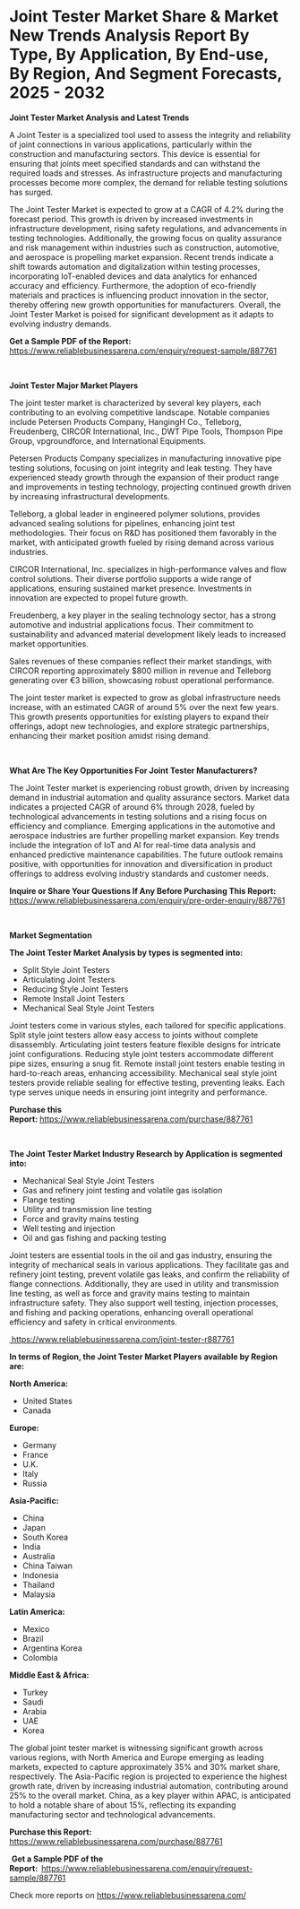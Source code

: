 <p><h1>Joint Tester Market Share & Market New Trends Analysis Report By Type, By Application, By End-use, By Region, And Segment Forecasts, 2025 - 2032</h1></p><p><strong>Joint Tester Market Analysis and Latest Trends</strong></p>
<p><p>A Joint Tester is a specialized tool used to assess the integrity and reliability of joint connections in various applications, particularly within the construction and manufacturing sectors. This device is essential for ensuring that joints meet specified standards and can withstand the required loads and stresses. As infrastructure projects and manufacturing processes become more complex, the demand for reliable testing solutions has surged.</p><p>The Joint Tester Market is expected to grow at a CAGR of 4.2% during the forecast period. This growth is driven by increased investments in infrastructure development, rising safety regulations, and advancements in testing technologies. Additionally, the growing focus on quality assurance and risk management within industries such as construction, automotive, and aerospace is propelling market expansion. Recent trends indicate a shift towards automation and digitalization within testing processes, incorporating IoT-enabled devices and data analytics for enhanced accuracy and efficiency. Furthermore, the adoption of eco-friendly materials and practices is influencing product innovation in the sector, thereby offering new growth opportunities for manufacturers. Overall, the Joint Tester Market is poised for significant development as it adapts to evolving industry demands.</p></p>
<p><strong>Get a Sample PDF of the Report:&nbsp;</strong> <a href="https://www.reliablebusinessarena.com/enquiry/request-sample/887761?utm_campaign=1891&utm_medium=2&utm_source=Github&utm_content=ia&utm_term=18022025&utm_id=joint-tester">https://www.reliablebusinessarena.com/enquiry/request-sample/887761</a></p>
<p>&nbsp;</p>
<p><strong>Joint Tester Major Market Players</strong></p>
<p><p>The joint tester market is characterized by several key players, each contributing to an evolving competitive landscape. Notable companies include Petersen Products Company, HangingH Co., Telleborg, Freudenberg, CIRCOR International, Inc., DWT Pipe Tools, Thompson Pipe Group, vpgroundforce, and International Equipments.</p><p>Petersen Products Company specializes in manufacturing innovative pipe testing solutions, focusing on joint integrity and leak testing. They have experienced steady growth through the expansion of their product range and improvements in testing technology, projecting continued growth driven by increasing infrastructural developments.</p><p>Telleborg, a global leader in engineered polymer solutions, provides advanced sealing solutions for pipelines, enhancing joint test methodologies. Their focus on R&D has positioned them favorably in the market, with anticipated growth fueled by rising demand across various industries.</p><p>CIRCOR International, Inc. specializes in high-performance valves and flow control solutions. Their diverse portfolio supports a wide range of applications, ensuring sustained market presence. Investments in innovation are expected to propel future growth.</p><p>Freudenberg, a key player in the sealing technology sector, has a strong automotive and industrial applications focus. Their commitment to sustainability and advanced material development likely leads to increased market opportunities.</p><p>Sales revenues of these companies reflect their market standings, with CIRCOR reporting approximately $800 million in revenue and Telleborg generating over €3 billion, showcasing robust operational performance.</p><p>The joint tester market is expected to grow as global infrastructure needs increase, with an estimated CAGR of around 5% over the next few years. This growth presents opportunities for existing players to expand their offerings, adopt new technologies, and explore strategic partnerships, enhancing their market position amidst rising demand.</p></p>
<p>&nbsp;</p>
<p><strong>What Are The Key Opportunities For Joint Tester Manufacturers?</strong></p>
<p><p>The Joint Tester market is experiencing robust growth, driven by increasing demand in industrial automation and quality assurance sectors. Market data indicates a projected CAGR of around 6% through 2028, fueled by technological advancements in testing solutions and a rising focus on efficiency and compliance. Emerging applications in the automotive and aerospace industries are further propelling market expansion. Key trends include the integration of IoT and AI for real-time data analysis and enhanced predictive maintenance capabilities. The future outlook remains positive, with opportunities for innovation and diversification in product offerings to address evolving industry standards and customer needs.</p></p>
<p><strong>Inquire or Share Your Questions If Any Before Purchasing This Report:</strong> <a href="https://www.reliablebusinessarena.com/enquiry/pre-order-enquiry/887761?utm_campaign=1891&utm_medium=2&utm_source=Github&utm_content=ia&utm_term=18022025&utm_id=joint-tester">https://www.reliablebusinessarena.com/enquiry/pre-order-enquiry/887761</a></p>
<p>&nbsp;</p>
<p><strong>Market Segmentation</strong></p>
<p><strong>The Joint Tester Market Analysis by types is segmented into:</strong></p>
<p><ul><li>Split Style Joint Testers</li><li>Articulating Joint Testers</li><li>Reducing Style Joint Testers</li><li>Remote Install Joint Testers</li><li>Mechanical Seal Style Joint Testers</li></ul></p>
<p><p>Joint testers come in various styles, each tailored for specific applications. Split style joint testers allow easy access to joints without complete disassembly. Articulating joint testers feature flexible designs for intricate joint configurations. Reducing style joint testers accommodate different pipe sizes, ensuring a snug fit. Remote install joint testers enable testing in hard-to-reach areas, enhancing accessibility. Mechanical seal style joint testers provide reliable sealing for effective testing, preventing leaks. Each type serves unique needs in ensuring joint integrity and performance.</p></p>
<p><strong>Purchase this Report:&nbsp;</strong><a href="https://www.reliablebusinessarena.com/purchase/887761?utm_campaign=1891&utm_medium=2&utm_source=Github&utm_content=ia&utm_term=18022025&utm_id=joint-tester">https://www.reliablebusinessarena.com/purchase/887761</a></p>
<p>&nbsp;</p>
<p><strong>The Joint Tester Market Industry Research by Application is segmented into:</strong></p>
<p><ul><li>Mechanical Seal Style Joint Testers</li><li>Gas and refinery joint testing and volatile gas isolation</li><li>Flange testing</li><li>Utility and transmission line testing</li><li>Force and gravity mains testing</li><li>Well testing and injection</li><li>Oil and gas fishing and packing testing</li></ul></p>
<p><p>Joint testers are essential tools in the oil and gas industry, ensuring the integrity of mechanical seals in various applications. They facilitate gas and refinery joint testing, prevent volatile gas leaks, and confirm the reliability of flange connections. Additionally, they are used in utility and transmission line testing, as well as force and gravity mains testing to maintain infrastructure safety. They also support well testing, injection processes, and fishing and packing operations, enhancing overall operational efficiency and safety in critical environments.</p></p>
<p><a href="https://www.reliablebusinessarena.com/joint-tester-r887761?utm_campaign=1891&utm_medium=2&utm_source=Github&utm_content=ia&utm_term=18022025&utm_id=joint-tester">&nbsp;https://www.reliablebusinessarena.com/joint-tester-r887761</a></p>
<p><strong>In terms of Region, the Joint Tester Market Players available by Region are:</strong></p>
<p>
    <p> <strong> North America: </strong>
        <ul>
            <li>United States</li>
            <li>Canada</li>
        </ul>
        </p> 
    <p> <strong> Europe: </strong>
        <ul>
            <li>Germany</li>
            <li>France</li>
            <li>U.K.</li>
            <li>Italy</li>
            <li>Russia</li>
        </ul>
        </p> 
    <p> <strong> Asia-Pacific: </strong>
        <ul>
            <li>China</li>
            <li>Japan</li>
            <li>South Korea</li>
            <li>India</li>
            <li>Australia</li>
            <li>China Taiwan</li>
            <li>Indonesia</li>
            <li>Thailand</li>
            <li>Malaysia</li>
        </ul>
        </p> 
    <p> <strong> Latin America: </strong>
        <ul>
            <li>Mexico</li>
            <li>Brazil</li>
            <li>Argentina Korea</li>
            <li>Colombia</li>
        </ul>
        </p> 
    <p> <strong> Middle East & Africa: </strong>
        <ul>
            <li>Turkey</li>
            <li>Saudi</li>
            <li>Arabia</li>
            <li>UAE</li>
            <li>Korea</li>
        </ul>
    </p>
    </p>
<p><p>The global joint tester market is witnessing significant growth across various regions, with North America and Europe emerging as leading markets, expected to capture approximately 35% and 30% market share, respectively. The Asia-Pacific region is projected to experience the highest growth rate, driven by increasing industrial automation, contributing around 25% to the overall market. China, as a key player within APAC, is anticipated to hold a notable share of about 15%, reflecting its expanding manufacturing sector and technological advancements.</p></p>
<p><strong>Purchase this Report: </strong><a href="https://www.reliablebusinessarena.com/purchase/887761?utm_campaign=1891&utm_medium=2&utm_source=Github&utm_content=ia&utm_term=18022025&utm_id=joint-tester">https://www.reliablebusinessarena.com/purchase/887761</a></p>
<p>&nbsp;<strong>Get a Sample PDF of the Report:&nbsp;&nbsp;</strong><a href="https://www.reliablebusinessarena.com/enquiry/request-sample/887761?utm_campaign=1891&utm_medium=2&utm_source=Github&utm_content=ia&utm_term=18022025&utm_id=joint-tester">https://www.reliablebusinessarena.com/enquiry/request-sample/887761</a></p>
<p><strong></strong></p>
<p>Check more reports on <a href="https://www.reliablebusinessarena.com/?utm_campaign=1891&utm_medium=2&utm_source=Github&utm_content=ia&utm_term=18022025&utm_id=joint-tester">https://www.reliablebusinessarena.com/</a></p>